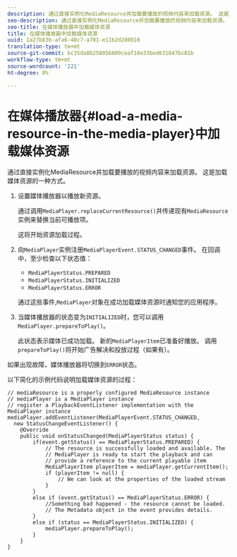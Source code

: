 ```yaml
---
description: 通过直接实例化MediaResource并加载要播放的视频内容来加载资源。 这是加载媒体资源的一种方式。
seo-description: 通过直接实例化MediaResource并加载要播放的视频内容来加载资源。 这是加载媒体资源的一种方式。
seo-title: 在媒体播放器中加载媒体资源
title: 在媒体播放器中加载媒体资源
uuid: 1a27b83b-afa6-48c7-a701-e11b2d280810
translation-type: tm+mt
source-git-commit: bc35da8b258056809ceaf18e33bed631047bc81b
workflow-type: tm+mt
source-wordcount: '221'
ht-degree: 0%

---
```



# 在媒体播放器{#load-a-media-resource-in-the-media-player}中加载媒体资源

通过直接实例化MediaResource并加载要播放的视频内容来加载资源。 这是加载媒体资源的一种方式。

1. 设置媒体播放器以播放新资源。

   通过调用`MediaPlayer.replaceCurrentResource()`并传递现有`MediaResource`实例来替换当前可播放项。

   这将开始资源加载过程。

1. 向`MediaPlayer`实例注册`MediaPlayerEvent.STATUS_CHANGED`事件。 在回调中，至少检查以下状态值：

   * `MediaPlayerStatus.PREPARED`
   * `MediaPlayerStatus.INITIALIZED`
   * `MediaPlayerStatus.ERROR`

   通过这些事件,`MediaPlayer`对象在成功加载媒体资源时通知您的应用程序。
1. 当媒体播放器的状态变为`INITIALIZED`时，您可以调用`MediaPlayer.prepareToPlay()`。

   此状态表示媒体已成功加载。 新的`MediaPlayerItem`已准备好播放。 调用`prepareToPlay()`将开始广告解决和投放过程（如果有）。

如果出现故障，媒体播放器将切换到`ERROR`状态。

以下简化的示例代码说明加载媒体资源的过程：

```java>
// mediaResource is a properly configured MediaResource instance 
// mediaPlayer is a MediaPlayer instance 
// register a PlaybackEventListener implementation with the MediaPlayer instance 
mediaPlayer.addEventListener(MediaPlayerEvent.STATUS_CHANGED,  
  new StatusChangeEventListener() { 
    @Override 
    public void onStatusChanged(MediaPlayerStatus status) { 
        if(event.getStatus() == MediaPlayerStatus.PREPARED) { 
            // The resource is successfully loaded and available. The  
            // MediaPlayer is ready to start the playback and can 
            // provide a reference to the current playable item 
            MediaPlayerItem playerItem = mediaPlayer.getCurrentItem(); 
            if (playerItem != null) { 
                // We can look at the properties of the loaded stream 
            } 
        } 
        else if (event.getStatus() == MediaPlayerStatus.ERROR) { 
            //Something bad happened - the resource cannot be loaded. 
            // The Metadata object in the event provides details. 
        } 
        else if (status == MediaPlayerStatus.INITIALIZED) { 
            mediaPlayer.prepareToPlay(); 
        } 
    } 
} 
```
